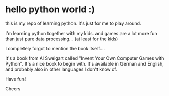 # hello python world :)

this is my repo of learning python. it's just for me to play around.

I'm learning python together with my kids. and games are a lot more fun than just pure data processing... (at least for the kids)

I completely forgot to mention the book itself....

It's a book from Al Sweigart called "Invent Your Own Computer Games with Python". It's a nice book to begin with. It's available in German and English, and probably also in other languages I don't know of.

Have fun!

Cheers